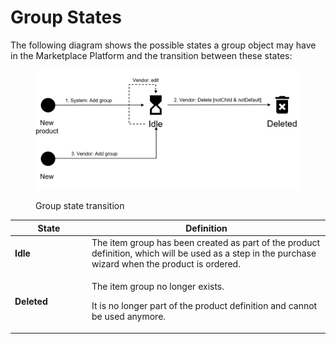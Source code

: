 # Group States

The following diagram shows the possible states a group object may have in the Marketplace Platform and the transition between these states:

<figure><img src="../../../../.gitbook/assets/Group (1).png" alt=""><figcaption><p>Group state transition</p></figcaption></figure>

<table><thead><tr><th width="109">State</th><th>Definition</th></tr></thead><tbody><tr><td><strong>Idle</strong></td><td>The item group has been created as part of the product definition, which will be used as a step in the purchase wizard when the product is ordered.</td></tr><tr><td><strong>Deleted</strong></td><td><p>The item group no longer exists.</p><p></p><p>It is no longer part of the product definition and cannot be used anymore.</p></td></tr></tbody></table>
